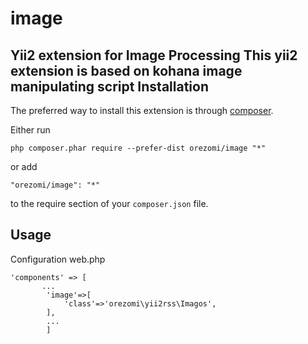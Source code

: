 # image
Yii2 extension for Image Processing
This yii2 extension is based on kohana image manipulating script
Installation
------------

The preferred way to install this extension is through [composer](http://getcomposer.org/download/).

Either run

```
php composer.phar require --prefer-dist orezomi/image "*"
```

or add

```
"orezomi/image": "*"
```

to the require section of your `composer.json` file.

Usage
-----
Configuration web.php
```
'components' => [
       ...
    	'image'=>[
    		'class'=>'orezomi\yii2rss\Imagos',
    	],
    	...
    	]
```
